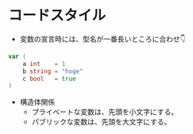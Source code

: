 # コードスタイル
- 変数の宣言時には、型名が一番長いところに合わせ👇
```go
var (
    a int    = 1
    b string = "hoge" 
    c bool   = true
)
```
- 構造体関係
    - プライベートな変数は、先頭を小文字にする。
    - パブリックな変数は、先頭を大文字にする。

